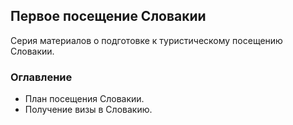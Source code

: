 ## Первое посещение Словакии

Серия материалов о подготовке к туристическому посещению Словакии.

### Оглавление
- План посещения Словакии.
- Получение визы в Словакию.
